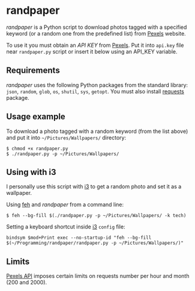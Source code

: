 # randpaper

_randpaper_ is a Python script to download photos tagged with a specified keyword (or a random one from the predefined list) from [Pexels](https://www.pexels.com/) website.

To use it you must obtain an _API KEY_ from [Pexels](https://www.pexels.com/api/). Put it into `api.key` file near `randpaper.py` script or insert it below using an API_KEY variable.

## Requirements

_randpaper_ uses the following Python packages from the standard library: `json`, `random`, `glob`, `os`, `shutil`, `sys`, `getopt`. You must also install [requests](http://python-requests.org/) package.

## Usage example

To download a photo tagged with a random keyword (from the list above) and put it into `~/Pictures/Wallpapers/` directory:

```
$ chmod +x randpaper.py
$ ./randpaper.py -p ~/Pictures/Wallpapers/
```

## Using with i3

I personally use this script with [i3](https://i3wm.org/) to get a random photo and set it as a wallpaper.

Using [feh](https://feh.finalrewind.org/) and _randpaper_ from a command line:

```
$ feh --bg-fill $(./randpaper.py -p ~/Pictures/Wallpapers/ -k tech)
```

Setting a keyboard shortcut inside [i3](https://i3wm.org/) `config` file:

```
bindsym $mod+Print exec --no-startup-id "feh --bg-fill $(~/Programming/randpaper/randpaper.py -p ~/Pictures/Wallpapers/)"
```

## Limits

[Pexels API](https://www.pexels.com/api/) imposes certain limits on requests number per hour and month (200 and 2000).
